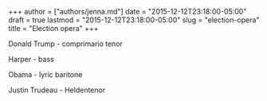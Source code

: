+++
author = ["authors/jenna.md"]
date = "2015-12-12T23:18:00-05:00"
draft = true
lastmod = "2015-12-12T23:18:00-05:00"
slug = "election-opera"
title = "Election opera"
+++

Donald Trump - comprimario tenor

Harper - bass

Obama - lyric baritone

Justin Trudeau - Heldentenor

